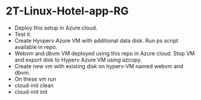 # 2T-Linux-Hotel-app-RG
* Deploy this setup in  Azure cloud.
* Test it.
* Create Hyvperv Azure VM with additional data disk. Run ps script available in repo.
* Webvm and dbvm VM deployed using this repo in Azure cloud. Stop VM and export disk to Hyperv Azure VM using azcopy.
* Create new vm with existing disk on hyperv-VM named webvm and dbvm.
* On these vm run
 * cloud-init clean
 * cloud-init init
